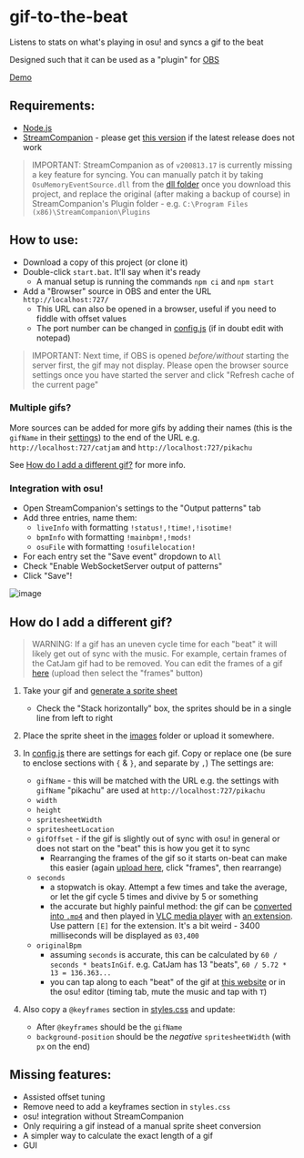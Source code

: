 # gif-to-the-beat

Listens to stats on what's playing in osu! and syncs a gif to the beat

Designed such that it can be used as a "plugin" for [OBS](https://obsproject.com/)

[Demo](https://www.youtube.com/watch?v=KW616nsW86k&feature=youtu.be)

## Requirements:

- [Node.js](https://nodejs.org/en/download/)
- [StreamCompanion](https://github.com/Piotrekol/StreamCompanion/releases) -
  please get [this version](https://github.com/Piotrekol/StreamCompanion/releases/tag/v200813.17) if the latest release does not work

> IMPORTANT: StreamCompanion as of `v200813.17` is currently missing a key feature for syncing.
> You can manually patch it by taking `OsuMemoryEventSource.dll` from the [dll folder](./dll) once you download this project,
> and replace the original (after making a backup of course) in StreamCompanion's Plugin folder - e.g. `C:\Program Files (x86)\StreamCompanion\Plugins`

## How to use:

- Download a copy of this project (or clone it)
- Double-click `start.bat`. It'll say when it's ready
  - A manual setup is running the commands `npm ci` and `npm start`
- Add a "Browser" source in OBS and enter the URL `http://localhost:727/`
  - This URL can also be opened in a browser, useful if you need to fiddle with offset values
  - The port number can be changed in [config.js](./src/config.js) (if in doubt edit with notepad)

> IMPORTANT: Next time, if OBS is opened _before/without_ starting the server first, the gif may not display.
> Please open the browser source settings once you have started the server and click "Refresh cache of the current page"

### Multiple gifs?

More sources can be added for more gifs by adding their names (this is the `gifName` in their [settings](./src/config.js)) to the end of the URL
e.g. `http://localhost:727/catjam` and `http://localhost:727/pikachu`

See [How do I add a different gif?](#how-do-i-add-a-different-gif) for more info.

### Integration with osu!

- Open StreamCompanion's settings to the "Output patterns" tab
- Add three entries, name them:
  - `liveInfo` with formatting `!status!,!time!,!isotime!`
  - `bpmInfo` with formatting `!mainbpm!,!mods!`
  - `osuFile` with formatting `!osufilelocation!`
- For each entry set the "Save event" dropdown to `All`
- Check "Enable WebSocketServer output of patterns"
- Click "Save"!

![image](https://user-images.githubusercontent.com/25311843/92326306-36ed1a80-f0a5-11ea-9cd8-80211f9b3fc9.png)

## How do I add a different gif?

> WARNING: If a gif has an uneven cycle time for each "beat" it will likely get out of sync with the music.
> For example, certain frames of the CatJam gif had to be removed.
> You can edit the frames of a gif [here](https://ezgif.com/maker) (upload then select the "frames" button)

1. Take your gif and [generate a sprite sheet](https://ezgif.com/gif-to-sprite)

   - Check the "Stack horizontally" box, the sprites should be in a single line from left to right

1. Place the sprite sheet in the [images](./app/images) folder or upload it somewhere.

1. In [config.js](./server/config.js) there are settings for each gif. Copy or replace one (be sure to enclose sections with `{` & `}`, and separate by `,`)
   The settings are:

   - `gifName` - this will be matched with the URL e.g. the settings with `gifName` "pikachu" are used at `http://localhost:727/pikachu`
   - `width`
   - `height`
   - `spritesheetWidth`
   - `spritesheetLocation`
   - `gifOffset` - if the gif is slightly out of sync with osu! in general or does not start on the "beat" this is how you get it to sync
     - Rearranging the frames of the gif so it starts on-beat can make this easier
       (again [upload here](https://ezgif.com/maker), click "frames", then rearrange)
   - `seconds`
     - a stopwatch is okay. Attempt a few times and take the average, or let the gif cycle 5 times and divive by 5 or something
     - the accurate but highly painful method: the gif can be [converted into `.mp4`](https://ezgif.com/gif-to-mp4)
       and then played in [VLC media player](https://www.videolan.org/vlc/) with [an extension](https://addons.videolan.org/p/1154032/).
       Use pattern `[E]` for the extension. It's a bit weird - 3400 milliseconds will be displayed as `03,400`
   - `originalBpm`
     - assuming `seconds` is accurate, this can be calculated by `60 / seconds * beatsInGif`.
       e.g. CatJam has 13 "beats", `60 / 5.72 * 13 = 136.363...`
     - you can tap along to each "beat" of the gif at [this website](https://www.all8.com/tools/bpm.htm)
       or in the osu! editor (timing tab, mute the music and tap with `T`)

1. Also copy a `@keyframes` section in [styles.css](./app/styles.css) and update:
   - After `@keyframes` should be the `gifName`
   - `background-position` should be the _negative_ `spritesheetWidth` (with `px` on the end)

## Missing features:

- Assisted offset tuning
- Remove need to add a keyframes section in `styles.css`
- osu! integration without StreamCompanion
- Only requiring a gif instead of a manual sprite sheet conversion
- A simpler way to calculate the exact length of a gif
- GUI

